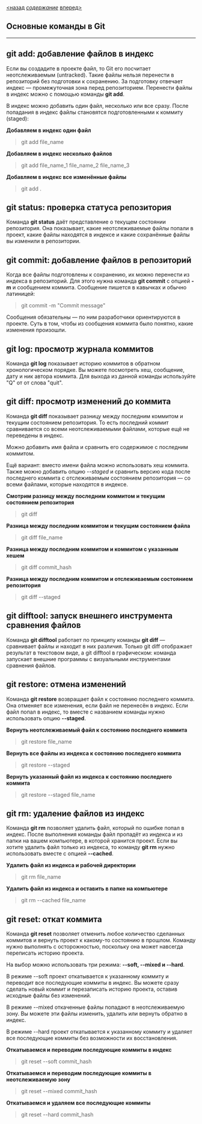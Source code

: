 [<назад](setting.md) [*содержание*](readme.md) [вперед>](github.md)

## Основные команды в Git
---

## git add: добавление файлов в индекс

Если вы создадите в проекте файл, то Git его посчитает неотслеживаемым (untracked). Такие файлы нельзя перенести в репозиторий без подготовки к сохранению. За подготовку отвечает индекс — промежуточная зона перед репозиторием. Перенести файлы в индекс можно с помощью команды **git add**.

В индекс можно добавить один файл, несколько или все сразу. После попадания в индекс файлы становятся подготовленными к коммиту (staged):

**Добавляем в индекс один файл**
> git add file_name

**Добавляем в индекс несколько файлов**
>git add file_name_1 file_name_2 file_name_3

**Добавляем в индекс все изменённые файлы**
>git add .

## git status: проверка статуса репозитория

Команда **git status** даёт представление о текущем состоянии репозитория. Она показывает, какие неотслеживаемые файлы попали в проект, какие файлы находятся в индексе и какие сохранённые файлы вы изменили в репозитории.

## git commit: добавление файлов в репозиторий

Когда все файлы подготовлены к сохранению, их можно перенести из индекса в репозиторий. Для этого нужна команда **git commit** с опцией **-m** и сообщением коммита. Сообщение пишется в кавычках и обычно латиницей:
>git commit -m "Commit message"

Сообщения обязательны — по ним разработчики ориентируются в проекте. Суть в том, чтобы из сообщения коммита было понятно, какие изменения произошли.

## git log: просмотр журнала коммитов

Команда **git log** показывает историю коммитов в обратном хронологическом порядке. Вы можете посмотреть хеш, сообщение, дату и ник автора коммита.
Для выхода из данной команды используйте "Q" от от слова "quit".

## git diff: просмотр изменений до коммита

Команда **git diff** показывает разницу между последним коммитом и текущим состоянием репозитория. То есть последний коммит сравнивается со всеми неотслеживаемыми файлами, которые ещё не переведены в индекс.

Можно добавить имя файла и сравнить его содержимое с последним коммитом.

Ещё вариант: вместо имени файла можно использовать хеш коммита. Также можно добавить опцию *--staged* и сравнить версию кода после последнего коммита с отслеживаемым состоянием репозитория — со всеми файлами, которые находятся в индексе.

**Смотрим разницу между последним коммитом и текущим состоянием репозитория**
>git diff

**Разница между последним коммитом и текущим состоянием файла**
>git diff file_name

**Разница между последним коммитом и коммитом с указанным хешем**
>git diff commit_hash

**Разница между последним коммитом и отслеживаемым состоянием репозитория**
>git diff --staged

## git difftool: запуск внешнего инструмента сравнения файлов

Команда **git difftool** работает по принципу команды **git diff** — сравнивает файлы и находит в них различия. Только git diff отображает результат в текстовом виде, а git difftool в графическом: команда запускает внешние программы с визуальными инструментами сравнения файлов.

## git restore: отмена изменений

Команда **git restore** возвращает файл к состоянию последнего коммита. Она отменяет все изменения, если файл не перенесён в индекс. Если файл попал в индекс, то вместе с названием команды нужно использовать опцию **--staged**.

**Вернуть неотслеживаемый файл к состоянию последнего коммита**
>git restore file_name

**Вернуть все файлы из индекса к состоянию последнего коммита**
>git restore --staged

**Вернуть указанный файл из индекса к состоянию последнего коммита**
>git restore --staged file_name

## git rm: удаление файлов из индекс

Команда **git rm** позволяет удалить файл, который по ошибке попал в индекс. После выполнения команды файл пропадёт из индекса и из папки на вашем компьютере, в которой хранится проект. Если вы хотите удалить файл только из индекса, то команду **git rm** нужно использовать вместе с опцией **--cached**.

**Удалить файл из индекса и рабочей директории**
>git rm file_name

**Удалить файл из индекса и оставить в папке на компьютере**
>git rm --cached file_name

## git reset: откат коммита

Команда **git reset** позволяет отменить любое количество сделанных коммитов и вернуть проект к какому-то состоянию в прошлом. Команду нужно выполнять с осторожностью, поскольку она может навсегда переписать историю проекта.

На выбор можно использовать три режима: **--soft, --mixed и --hard**.

В режиме --soft проект откатывается к указанному коммиту и переводит все последующие коммиты в индекс. Вы можете сразу сделать новый коммит и перезаписать историю проекта, оставив исходные файлы без изменений.

В режиме --mixed откаченные файлы попадают в неотслеживаемую зону. Вы можете эти файлы изменить, удалить или вернуть обратно в индекс.

В режиме --hard проект откатывается к указанному коммиту и удаляет все последующие коммиты без возможности их восстановления.

**Откатываемся и переводим последующие коммиты в индекс**
>git reset --soft commit_hash

**Откатываемся и переводим последующие коммиты в неотслеживаемую зону**
>git reset --mixed commit_hash

**Откатываемся и удаляем все последующие коммиты**
>git reset --hard commit_hash